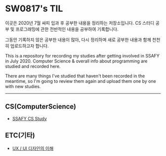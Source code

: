 # SW0817's TIL

이곳은 2020년 7월 싸피 입과 후 공부한 내용을 정리하는 저장소입니다. CS 스터디 공부 및 프로그래밍에 관한 전반적인 내용을 공부하여 기록합니다.

그동안 기록하지 않은 공부한 내용이 많아, 다시 정리하며 새로 공부한 내용과 함께 천천히 업로드하고자 합니다.



This is a repository for recording my studies after getting involved in SSAFY in July 2020. Computer Science & overall info about programming are studied and recorded here.

There are many things I've studied that haven't been recorded in the meantime, so I'm going to review them again and upload them one by one with new studies.

---



## CS(ComputerScience)

- [SSAFY CS Study](https://github.com/sw0817/TIL/tree/master/CS%20Study)



## ETC(기타)

- [UX / UI 디자인의 이해](https://github.com/sw0817/TIL/blob/master/CS%20Study/UI%20UX%20%EB%94%94%EC%9E%90%EC%9D%B8%EC%9D%98%20%EC%9D%B4%ED%95%B4/README.md)